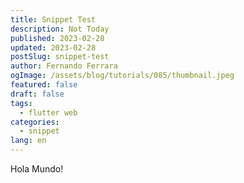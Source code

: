 ```yaml
---
title: Snippet Test
description: Not Today
published: 2023-02-28
updated: 2023-02-28
postSlug: snippet-test
author: Fernando Ferrara
ogImage: /assets/blog/tutorials/085/thumbnail.jpeg
featured: false
draft: false
tags:
  - flutter web
categories:
  - snippet
lang: en
---
```


Hola Mundo!
